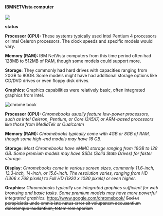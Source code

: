 #### IBMNETVista computer
![](https://qph.cf2.quoracdn.net/main-qimg-9faeb2115a5a61f1b43d6b349de4b349) 

**status**

**Processor (CPU):** These systems typically used Intel Pentium 4 processors or Intel Celeron processors. The clock speeds and specific models would vary.

**Memory (RAM):** IBM NetVista computers from this time period often had 128MB to 512MB of RAM, though some models could support more.

**Storage:** They commonly had hard drives with capacities ranging from 20GB to 80GB. Some models might have had additional storage options like CD/DVD drives or even floppy disk drives.

**Graphics**: Graphics capabilities were relatively basic, often integrated graphics from Intel.


![chrome book](https://image-us.samsung.com/SamsungUS/home/computing/chromebooks/xe520qea-kb1us/1.png)

**Processor (CPU):** *Chromebooks usually feature low-power processors, such as Intel Celeron, Pentium, or Core i3/i5/i7, or ARM-based processors like those from MediaTek or Qualcomm*

**Memory (RAM):** *Chromebooks typically come with 4GB or 8GB of RAM, though some high-end models may have 16 GB.*

**Storage:** *Most Chromebooks have eMMC storage ranging from 16GB to 128 GB. Some premium models may have SSDs (Solid State Drives) for faster storage.*

**Display:** *Chromebooks come in various screen sizes, commonly 11.6-inch, 13.3-inch, 14-inch, or 15.6-inch. The resolution varies, ranging from HD (1366 x 768 pixels) to Full HD (1920 x 1080 pixels) or even higher.*

**Graphics:** *Chromebooks typically use integrated graphics sufficient for web browsing and basic tasks. Some premium models may have more powerful integrated graphics.*
https://www.google.com/chromebook/ 
~~Sed ut perspiciatis unde omnis iste natus error sit voluptatem accusantium doloremque laudantium, totam rem aperiam~~
